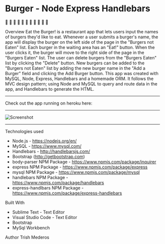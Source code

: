 # Burger - Node Express Handlebars

:hamburger: :hamburger: :hamburger: :hamburger: :hamburger: :hamburger: :hamburger: :hamburger: :hamburger: :hamburger: :hamburger:

Overview
Eat the Burger! is a restaurant app that lets users input the names of burgers they'd like to eat. Whenever a user submits a burger's name, the app will display the burger on the left side of the page in the "Burgers not Eaten" list. Each burger in the waiting area has an "Eat!" button. When the user clicks it, the burger will move to the right side of the page in the "Burgers Eaten" list. The user can delete burgers from the "Burgers Eaten" list by clicking the "Delete" button. New burgers can be added to the "Burgers not Eaten" list by adding the new burger name in the "Add a Burger" field and clicking the Add Burger button. This app was created with MySQL, Node, Express, Handlebars and a homemade ORM. It follows the MVC design pattern; using Node and MySQL to query and route data in the app, and Handlebars to generate the HTML.

---
Check out the app running on heroku here: 

---
![Screenshot](/images/logo.png)

---
Technologies used
* Node.js - https://nodejs.org/en/
* MySQL - https://www.mysql.com/
* Handlebars - http://handlebarsjs.com/
* Bootstrap (http://getbootstrap.com)
* body-parser NPM Package - https://www.npmjs.com/package/inquirer
* express NPM Package - https://www.npmjs.com/package/express
* mysql NPM Package - https://www.npmjs.com/package/mysql
* handlebars NPM Package - https://www.npmjs.com/package/handlebars
* express-handlbars NPM Package - https://www.npmjs.com/package/express-handlebars

Built With
* Sublime Text - Text Editor
* Visual Studio Code - Text Editor
* Bootstrap
* MySql Workbench

Author
Trish Mederos
